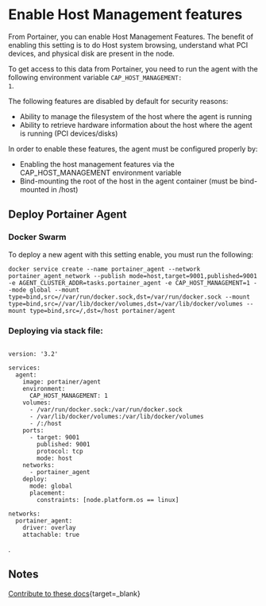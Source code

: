 # Enable Host Management features

From Portainer, you can enable Host Management Features. The benefit of enabling this setting is to do Host system browsing, understand what PCI devices, and physical disk are present in the node.

To get access to this data from Portainer, you need to run the agent with the following environment variable <code>CAP_HOST_MANAGEMENT: 1</code>.

The following features are disabled by default for security reasons:

* Ability to manage the filesystem of the host where the agent is running
* Ability to retrieve hardware information about the host where the agent is running (PCI devices/disks)

In order to enable these features, the agent must be configured properly by:

* Enabling the host management features via the CAP_HOST_MANAGEMENT environment variable
* Bind-mounting the root of the host in the agent container (must be bind-mounted in /host)

## Deploy Portainer Agent

### Docker Swarm

To deploy a new agent with this setting enable, you must run the following:

<pre><code>docker service create --name portainer_agent --network portainer_agent_network --publish mode=host,target=9001,published=9001 -e AGENT_CLUSTER_ADDR=tasks.portainer_agent -e CAP_HOST_MANAGEMENT=1 --mode global --mount type=bind,src=//var/run/docker.sock,dst=/var/run/docker.sock --mount type=bind,src=//var/lib/docker/volumes,dst=/var/lib/docker/volumes --mount type=bind,src=/,dst=/host portainer/agent</code></pre>

### Deploying via stack file:

<pre><code>
version: '3.2'

services:
  agent:
    image: portainer/agent
    environment:
      CAP_HOST_MANAGEMENT: 1
    volumes:
      - /var/run/docker.sock:/var/run/docker.sock
      - /var/lib/docker/volumes:/var/lib/docker/volumes
      - /:/host
    ports:
      - target: 9001
        published: 9001
        protocol: tcp
        mode: host
    networks:
      - portainer_agent
    deploy:
      mode: global
      placement:
        constraints: [node.platform.os == linux]

networks:
  portainer_agent:
    driver: overlay
    attachable: true
</code></pre>.

## Notes

[Contribute to these docs](https://github.com/portainer/portainer-docs/blob/master/contributing.md){target=_blank}